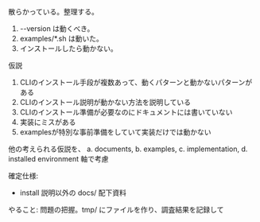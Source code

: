 散らかっている。整理する。
1.  --version は動くべき。
2. examples/*.sh は動いた。
3. インストールしたら動かない。

仮説
1. CLIのインストール手段が複数あって、動くパターンと動かないパターンがある
2. CLIのインストール説明が動かない方法を説明している
3. CLIのインストール準備が必要なのにドキュメントには書いていない
4. 実装にミスがある
5. examplesが特別な事前準備をしていて実装だけでは動かない

他の考えられる仮説を、 a. documents, b. examples, c. implementation, d. installed environment 軸で考慮

確定仕様:
- install 説明以外の docs/ 配下資料

やること:
問題の把握。tmp/ にファイルを作り、調査結果を記録して